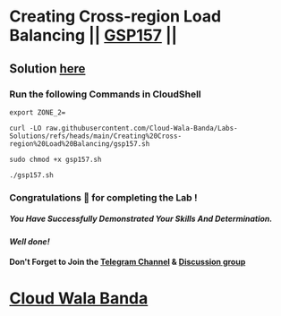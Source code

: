 # Creating Cross-region Load Balancing || [GSP157](https://www.cloudskillsboost.google/focuses/642?parent=catalog) ||

## Solution [here](https://youtu.be/tarIacWydQM)

### Run the following Commands in CloudShell

```
export ZONE_2=
```
```
curl -LO raw.githubusercontent.com/Cloud-Wala-Banda/Labs-Solutions/refs/heads/main/Creating%20Cross-region%20Load%20Balancing/gsp157.sh

sudo chmod +x gsp157.sh

./gsp157.sh
```

### Congratulations 🎉 for completing the Lab !

##### *You Have Successfully Demonstrated Your Skills And Determination.*

#### *Well done!*

#### Don't Forget to Join the [Telegram Channel](https://t.me/cloudwalabanda) & [Discussion group](https://t.me/cloudwalabandachats)

# [Cloud Wala Banda](https://www.youtube.com/@cloudwalabanda)
